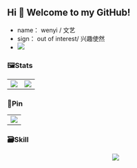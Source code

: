 ## Hi 👋 Welcome to my GitHub!

* name： wenyi / 文艺
* sign： out of interest/ 兴趣使然
* ![](https://komarev.com/ghpvc/?username=wenyi401)

### 🖼️Stats

<table align="center">
    <tr>
        <td align="center">
          <picture>
            <img src="https://github-readme-stats.vercel.app/api?hide_border=true&locale=cn&username=wenyi401&show_icons=true&include_all_commits=true">
          </picture>
        </td>
        <td align="center">
          <picture>
            <img src="https://github-readme-stats.vercel.app/api/top-langs/?hide_border=true&locale=cn&username=wenyi401&layout=compact&langs_count=12">
          </picture>
        </td>
    </tr>
</table>

### 📒Pin

<table align="center">
    <tr>
        <td align="center">
          <picture>
            <a href="https://github.com/wenyi401/IsleNotify">
                <img src="https://github-readme-stats.vercel.app/api/pin/?hide_border=true&username=wenyi401&repo=IsleNotify&show_owner=true">
            </a>
          </picture>
        </td>
    </tr>
</table>

### 🗃️Skill

<p align="center">
    <picture>
        <img src="https://skillicons.dev/icons?i=java,kotlin,python,androidstudio,idea,pycharm,vscode&theme=light" />
    </picture>
</p>
